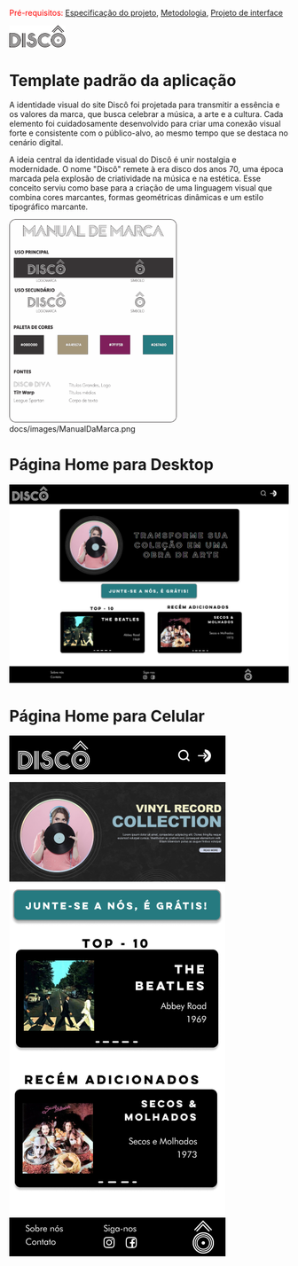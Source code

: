 <span style="color:red">Pré-requisitos: <a href="03-Product-design.md"> Especificação do projeto</a></span>, <a href="04-Metodologia.md"> Metodologia</a>, <a href="05-Projeto-interface.md"> Projeto de interface</a>

<img src="./images/LogoDisco/LogoDisco.webp" alt="Discô" width="20%">

# Template padrão da aplicação
  A identidade visual do site Discô foi projetada para transmitir a essência e os valores da marca, que busca celebrar a música, a arte e a cultura. Cada elemento foi cuidadosamente desenvolvido para criar uma conexão visual forte e consistente com o público-alvo, ao mesmo tempo que se destaca no cenário digital.
  
  A ideia central da identidade visual do Discô é unir nostalgia e modernidade. O nome "Discô" remete à era disco dos anos 70, uma época marcada pela explosão de criatividade na música e na estética. Esse conceito serviu como base para a criação de uma linguagem visual que combina cores marcantes, formas geométricas dinâmicas e um estilo tipográfico marcante.


<img src="./images/ManualDaMarca.png" alt="Manual da Marca" width="60%">
docs/images/ManualDaMarca.png

# Página Home para Desktop
![Home-Desktop](images/telas/HomeDesktop.png)
##
# Página Home para Celular
![Home-Celular](images/telas/Home.png)
